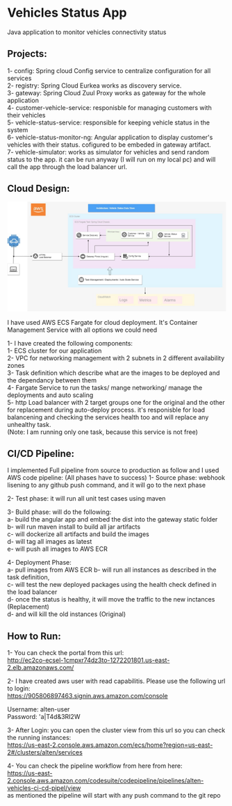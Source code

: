# Vehicles Status App
Java application to monitor vehicles connectivity status

## Projects:    

1- config: Spring cloud Config service to centralize configuration for all services  
2- registry: Spring Cloud Eurkea works as discovery service.  
3- gateway: Spring Cloud Zuul Proxy works as gateway for the whole application  
4- customer-vehicle-service: responisble for managing customers with their vehicles  
5- vehicle-status-service: responsible for keeping vehicle status in the system  
6- vehicle-status-monitor-ng: Angular application to display customer's vehicles with their status. cofigured to be embeded in gateway artifact.  
7- vehicle-simulator: works as simulator for vehicles and send random status to the app. it can be run anyway (I will run on my local pc) and will call the app through the load balancer url.  

## Cloud Design:    

![design](https://github.com/AhmedGamil/vehicles-status-app/blob/master/design.jpg)

I have used AWS ECS Fargate for cloud deployment. It's Container Management Service with all options we could need

1- I have created the following components:  
1- ECS cluster for our application  
2- VPC for networking management with 2 subnets in 2 different availability zones  
3- Task definition which describe what are the images to be deployed and the dependancy between them  
4- Fargate Service to run the tasks/ mange networking/ manage the deployments and auto scaling  
5- http Load balancer with 2 target groups one for the original and the other for replacement during auto-deploy process. it's    responisble for load balancening and checking the services health too and will replace any unhealthy task.  
(Note: I am running only one task, because this service is not free)  

## CI/CD Pipeline:  

I implemented Full pipeline from source to production as follow and I used AWS code pipeline: (All phases have to success)
1- Source phase: webhook lisening to any github push command, and it will go to the next phase

2- Test phase: it will run all unit test cases using maven

3- Build phase: will do the following:  
  a- build the angular app and embed the dist into the gateway static folder  
  b- will run maven install to build all jar artifacts  
  c- will dockerize all artifacts and build the images  
  d- will tag all images as latest  
  e- will push all images to AWS ECR  

4- Deployment Phase:  
  a- pull images from AWS ECR
  b- will run all instances as described in the task definition,  
  c- will test the new deployed packages using the health check defined in the load balancer  
  d- once the status is healthy, it will move the traffic to the new inctances (Replacement)   
  d- and will kill the old instances (Original)  
    
## How to Run:    
1- You can check the portal from this url:  
http://ec2co-ecsel-1cmpxr74dz3to-1272201801.us-east-2.elb.amazonaws.com/

2- I have created aws user with read capabilitis. Please use the following url to login:  
https://905806897463.signin.aws.amazon.com/console
  
Username: alten-user   
Password: 'a|T4d&3RI2W  

3- After Login: you can open the cluster view from this url so you can check the running instances:  
https://us-east-2.console.aws.amazon.com/ecs/home?region=us-east-2#/clusters/alten/services  

4- You can check the pipeline workflow from here from here:  
https://us-east-2.console.aws.amazon.com/codesuite/codepipeline/pipelines/alten-vehicles-ci-cd-pipel/view  
as mentioned the pipeline will start with any push command to the git repo  


